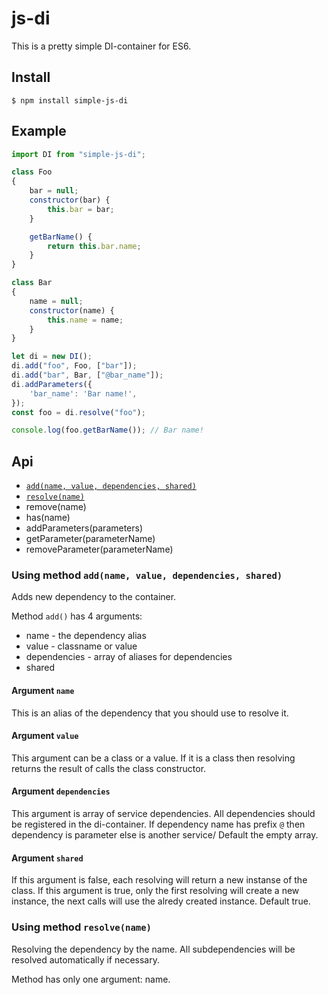 # js-di
This is a pretty simple DI-container for ES6.
## Install

```
$ npm install simple-js-di
```

## Example

```javascript
import DI from "simple-js-di";

class Foo
{
    bar = null;
    constructor(bar) {
        this.bar = bar;
    }

    getBarName() {
        return this.bar.name;
    }
}

class Bar
{
    name = null;
    constructor(name) {
        this.name = name;
    }
}

let di = new DI();
di.add("foo", Foo, ["bar"]);
di.add("bar", Bar, ["@bar_name"]);
di.addParameters({
    'bar_name': 'Bar name!',
});
const foo = di.resolve("foo");

console.log(foo.getBarName()); // Bar name!
```

## Api

- [`add(name, value, dependencies, shared)`](#using-method-addname-value-dependencies-shared)
- [`resolve(name)`](#using-method-resolvename)
- remove(name)
- has(name)
- addParameters(parameters)
- getParameter(parameterName)
- removeParameter(parameterName)

### Using method `add(name, value, dependencies, shared)`
Adds new dependency to the container.

Method `add()` has 4 arguments:
* name - the dependency alias
* value - classname or value
* dependencies - array of aliases for dependencies
* shared

#### Argument `name`
This is an alias of the dependency that you should use to resolve it.

#### Argument `value`

This argument can be a class or a value. If it is a class then resolving returns the result of calls the class constructor.

#### Argument `dependencies`
This argument is array of service dependencies. 
All dependencies should be registered in the di-container. 
If dependency name has prefix `@` then dependency is parameter else is another service/
Default the empty array.

#### Argument `shared`
If this argument is false, each  resolving will return a new instanse of the class. If this argument is true, only the first resolving will create a new instance, the next calls will use the alredy created instance. Default true.

### Using method `resolve(name)`
Resolving the dependency by the name. All subdependencies will be resolved automatically if necessary.

Method has only one argument: name.
